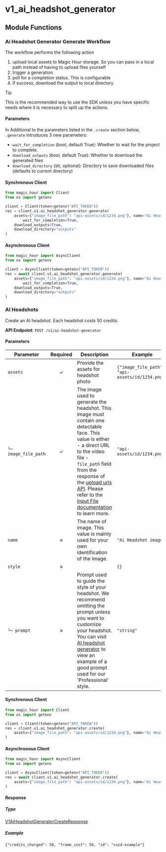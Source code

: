 # v1_ai_headshot_generator

## Module Functions

<!-- CUSTOM DOCS START -->

### Ai Headshot Generator Generate Workflow <a name="generate"></a>

The workflow performs the following action

1. upload local assets to Magic Hour storage. So you can pass in a local path instead of having to upload files yourself
2. trigger a generation
3. poll for a completion status. This is configurable
4. if success, download the output to local directory

> [!TIP]
> This is the recommended way to use the SDK unless you have specific needs where it is necessary to split up the actions.

#### Parameters

In Additional to the parameters listed in the `.create` section below, `.generate` introduces 3 new parameters:

- `wait_for_completion` (bool, default True): Whether to wait for the project to complete.
- `download_outputs` (bool, default True): Whether to download the generated files
- `download_directory` (str, optional): Directory to save downloaded files (defaults to current directory)

#### Synchronous Client

```python
from magic_hour import Client
from os import getenv

client = Client(token=getenv("API_TOKEN"))
res = client.v1.ai_headshot_generator.generate(
    assets={"image_file_path": "api-assets/id/1234.png"}, name="Ai Headshot image"
        wait_for_completion=True,
    download_outputs=True,
    download_directory="outputs"
)
```

#### Asynchronous Client

```python
from magic_hour import AsyncClient
from os import getenv

client = AsyncClient(token=getenv("API_TOKEN"))
res = await client.v1.ai_headshot_generator.generate(
    assets={"image_file_path": "api-assets/id/1234.png"}, name="Ai Headshot image"
        wait_for_completion=True,
    download_outputs=True,
    download_directory="outputs"
)
```

<!-- CUSTOM DOCS END -->

### AI Headshots <a name="create"></a>

Create an AI headshot. Each headshot costs 50 credits.

**API Endpoint**: `POST /v1/ai-headshot-generator`

#### Parameters

| Parameter | Required | Description | Example |
|-----------|:--------:|-------------|--------|
| `assets` | ✓ | Provide the assets for headshot photo | `{"image_file_path": "api-assets/id/1234.png"}` |
| `└─ image_file_path` | ✓ | The image used to generate the headshot. This image must contain one detectable face. This value is either - a direct URL to the video file - `file_path` field from the response of the [upload urls API](https://docs.magichour.ai/api-reference/files/generate-asset-upload-urls).  Please refer to the [Input File documentation](https://docs.magichour.ai/api-reference/files/generate-asset-upload-urls#input-file) to learn more.  | `"api-assets/id/1234.png"` |
| `name` | ✗ | The name of image. This value is mainly used for your own identification of the image. | `"Ai Headshot image"` |
| `style` | ✗ |  | `{}` |
| `└─ prompt` | ✗ | Prompt used to guide the style of your headshot. We recommend omitting the prompt unless you want to customize your headshot. You can visit [AI headshot generator](https://magichour.ai/create/ai-headshot-generator) to view an example of a good prompt used for our 'Professional' style. | `"string"` |

#### Synchronous Client

```python
from magic_hour import Client
from os import getenv

client = Client(token=getenv("API_TOKEN"))
res = client.v1.ai_headshot_generator.create(
    assets={"image_file_path": "api-assets/id/1234.png"}, name="Ai Headshot image"
)

```

#### Asynchronous Client

```python
from magic_hour import AsyncClient
from os import getenv

client = AsyncClient(token=getenv("API_TOKEN"))
res = await client.v1.ai_headshot_generator.create(
    assets={"image_file_path": "api-assets/id/1234.png"}, name="Ai Headshot image"
)

```

#### Response

##### Type
[V1AiHeadshotGeneratorCreateResponse](/magic_hour/types/models/v1_ai_headshot_generator_create_response.py)

##### Example
`{"credits_charged": 50, "frame_cost": 50, "id": "cuid-example"}`

